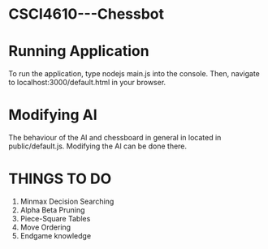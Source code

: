 # CSCI4610---Chessbot

# Running Application
To run the application, type nodejs main.js into the console. 
Then, navigate to localhost:3000/default.html in your browser.

# Modifying AI
The behaviour of the AI and chessboard in general in located in public/default.js.
Modifying the AI can be done there.

# THINGS TO DO 
1. Minmax Decision Searching 
2. Alpha Beta Pruning
3. Piece-Square Tables
4. Move Ordering
5. Endgame knowledge
